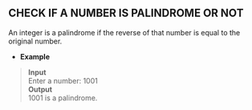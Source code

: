 ## CHECK IF A NUMBER IS PALINDROME OR NOT   

An integer is a palindrome if the reverse of that number is equal to the original number.   

* **Example**  

> **Input**  
> Enter a number: 1001   
> **Output**   
> 1001 is a palindrome.    
